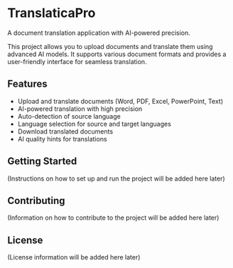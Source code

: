 # TranslaticaPro

A document translation application with AI-powered precision.

This project allows you to upload documents and translate them using advanced AI models. It supports various document formats and provides a user-friendly interface for seamless translation.

## Features

- Upload and translate documents (Word, PDF, Excel, PowerPoint, Text)
- AI-powered translation with high precision
- Auto-detection of source language
- Language selection for source and target languages
- Download translated documents
- AI quality hints for translations

## Getting Started

(Instructions on how to set up and run the project will be added here later)

## Contributing

(Information on how to contribute to the project will be added here later)

## License

(License information will be added here later)

